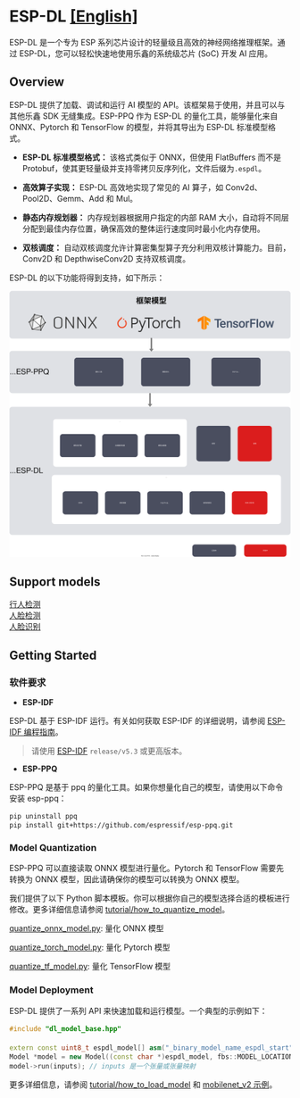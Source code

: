 # ESP-DL [[English]](./README.md)

ESP-DL 是一个专为 ESP 系列芯片设计的轻量级且高效的神经网络推理框架。通过 ESP-DL，您可以轻松快速地使用乐鑫的系统级芯片 (SoC) 开发 AI 应用。

## Overview

ESP-DL 提供了加载、调试和运行 AI 模型的 API。该框架易于使用，并且可以与其他乐鑫 SDK 无缝集成。ESP-PPQ 作为 ESP-DL 的量化工具，能够量化来自 ONNX、Pytorch 和 TensorFlow 的模型，并将其导出为 ESP-DL 标准模型格式。

- **ESP-DL 标准模型格式：** 该格式类似于 ONNX，但使用 FlatBuffers 而不是 Protobuf，使其更轻量级并支持零拷贝反序列化，文件后缀为`.espdl`。

- **高效算子实现：** ESP-DL 高效地实现了常见的 AI 算子，如 Conv2d、Pool2D、Gemm、Add 和 Mul。

- **静态内存规划器：** 内存规划器根据用户指定的内部 RAM 大小，自动将不同层分配到最佳内存位置，确保高效的整体运行速度同时最小化内存使用。

- **双核调度：** 自动双核调度允许计算密集型算子充分利用双核计算能力。目前，Conv2D 和 DepthwiseConv2D 支持双核调度。

ESP-DL 的以下功能将得到支持，如下所示：

<p align="center">
    <img width="%" src="./docs/_static/architecture_cn.drawio.svg">
</p>

## Support models

[行人检测](./models/pedestrian_detect/)  
[人脸检测](./models/human_face_detect/)  
[人脸识别](./models/human_face_recognition/)

## Getting Started

### 软件要求

- **ESP-IDF**  

ESP-DL 基于 ESP-IDF 运行。有关如何获取 ESP-IDF 的详细说明，请参阅 [ESP-IDF 编程指南](https://idf.espressif.com)。

> 请使用 [ESP-IDF](https://github.com/espressif/esp-idf) `release/v5.3` 或更高版本。

- **ESP-PPQ**

ESP-PPQ 是基于 ppq 的量化工具。如果你想量化自己的模型，请使用以下命令安装 esp-ppq：
```
pip uninstall ppq
pip install git+https://github.com/espressif/esp-ppq.git
```

### Model Quantization

ESP-PPQ 可以直接读取 ONNX 模型进行量化。Pytorch 和 TensorFlow 需要先转换为 ONNX 模型，因此请确保你的模型可以转换为 ONNX 模型。

我们提供了以下 Python 脚本模板。你可以根据你自己的模型选择合适的模板进行修改。更多详细信息请参阅 [tutorial/how_to_quantize_model](./tutorial/how_to_quantize_model_cn.md)。  

[quantize_onnx_model.py](./tools/quantization/quantize_onnx_model.py): 量化 ONNX 模型

[quantize_torch_model.py](./tools/quantization/quantize_torch_model.py): 量化 Pytorch 模型

[quantize_tf_model.py](./tools/quantization/quantize_tf_model.py): 量化 TensorFlow 模型


### Model Deployment
ESP-DL 提供了一系列 API 来快速加载和运行模型。一个典型的示例如下：

```cpp
#include "dl_model_base.hpp"

extern const uint8_t espdl_model[] asm("_binary_model_name_espdl_start");
Model *model = new Model((const char *)espdl_model, fbs::MODEL_LOCATION_IN_FLASH_RODATA);
model->run(inputs); // inputs 是一个张量或张量映射
```

更多详细信息，请参阅 [tutorial/how_to_load_model](./tutorial/how_to_load_model_cn.md) 和 [mobilenet_v2 示例](./examples/mobilenet_v2/)。